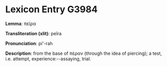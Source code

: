 # Lexicon Entry G3984

**Lemma**: πεῖρα

**Transliteration (xlit)**: peîra

**Pronunciation**: pi'-rah

**Description**:
from the base of πέραν (through the idea of piercing); a test, i.e. attempt, experience:--assaying, trial.
